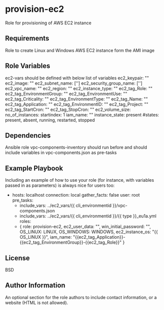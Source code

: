 provision-ec2
=========

Role for provisioning of AWS EC2 instance 

Requirements
------------
Role to create Linux and Windows AWS EC2 instance form the AMI image 

Role Variables
--------------

ec2-vars should be defined with below list of variables
ec2_keypair: ""
ec2_image: ""
ec2_subnet_name: ['']
ec2_security_group_name: ['']
ec2_vpc_name: ""
ec2_region: ""
ec2_instance_type: ""
ec2_tag_Role: ""
ec2_tag_EnvironmentGroup: ""
ec2_tag_EnvironmentUse: ""
ec2_tag_Criticality: ""
ec2_tag_EnvironmentType: ""
ec2_tag_Name: ""
ec2_tag_Application: ""
ec2_tag_EnvironmentID: ""
ec2_tag_Project: ""
ec2_tag_StartCron: ""
ec2_tag_StopCron: ""
ec2_volume_size: 
no_of_instances: 
startindex: 1
iam_name: ""
instance_state: present #states: present, absent, running, restarted, stopped


Dependencies
------------

Ansible role vpc-components-inventory should run before and should include variables in vpc-components.json as pre-tasks

Example Playbook
----------------

Including an example of how to use your role (for instance, with variables passed in as parameters) is always nice for users too:

   - hosts: localhost
   connection: local
   gather_facts: false
   user: root
   pre_tasks:
     - include_vars: ../ec2_vars/{{ cli_environmentid }}/vpc-components.json
     - include_vars: ../ec2_vars/{{ cli_environmentid }}/{{ type }}_eu1a.yml
   roles:
     - { role: provision-ec2, ec2_user_data: "", win_initial_password: "", OS_LINUX: LINUX, OS_WINDOWS: WINDOWS, ec2_instance_os: "{{ OS_LINUX }}", iam_name: "{{ec2_tag_Application}}-{{ec2_tag_EnvironmentGroup}}-{{ec2_tag_Role}}" }


License
-------

BSD

Author Information
------------------

An optional section for the role authors to include contact information, or a website (HTML is not allowed).
